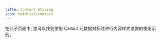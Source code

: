 ```yaml
---
title: Content Styling
icon: material/contain
---
```


在此子页面中, 您可以找到使用 Callout 元数据对标注进行内容样式设置的使用示例。

